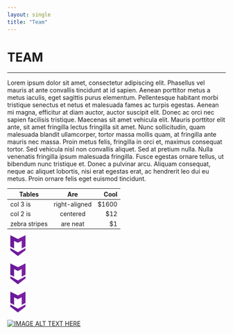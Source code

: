 ```yaml
---
layout: single
title: "Team"
---
```



# TEAM

***


Lorem ipsum dolor sit amet, consectetur adipiscing elit. Phasellus vel mauris at ante convallis tincidunt at id sapien. Aenean porttitor metus a metus iaculis, eget sagittis purus elementum. Pellentesque habitant morbi tristique senectus et netus et malesuada fames ac turpis egestas. Aenean mi magna, efficitur at diam auctor, auctor suscipit elit. Donec ac orci nec sapien facilisis tristique. Maecenas sit amet vehicula elit. Mauris porttitor elit ante, sit amet fringilla lectus fringilla sit amet. Nunc sollicitudin, quam malesuada blandit ullamcorper, tortor massa mollis quam, at fringilla ante mauris nec massa. Proin metus felis, fringilla in orci et, maximus consequat tortor. Sed vehicula nisl non convallis aliquet. Sed at pretium nulla. Nulla venenatis fringilla ipsum malesuada fringilla. Fusce egestas ornare tellus, ut bibendum nunc tristique et. Donec a pulvinar arcu. Aliquam consequat, neque ac aliquet lobortis, nisi erat egestas erat, ac hendrerit leo dui eu metus. Proin ornare felis eget euismod tincidunt.

| Tables        | Are           | Cool  |
| ------------- |:-------------:| -----:|
| col 3 is      | right-aligned | $1600 |
| col 2 is      | centered      |   $12 |
| zebra stripes | are neat      |    $1 |

![alt text][logo]

[logo]: https://github.com/adam-p/markdown-here/raw/master/src/common/images/icon48.png "Logo Title Text 2"

![alt text][logo]

[logo]: https://github.com/adam-p/markdown-here/raw/master/src/common/images/icon48.png "Logo Title Text 2"

![alt text][logo]

[logo]: https://github.com/adam-p/markdown-here/raw/master/src/common/images/icon48.png "Logo Title Text 2"

[![IMAGE ALT TEXT HERE](http://img.youtube.com/vi/gwu84SUYBgA/0.jpg)](http://www.youtube.com/watch?v=gwu84SUYBgA)
